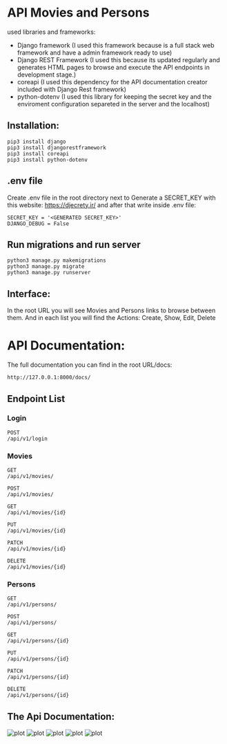# API Movies and Persons

used libraries and frameworks:
- Django framework (I used this framework because is a full stack web framework and have a admin framework ready to use)
- Django REST Framework
(I used this because its updated regularly and generates HTML pages to browse and execute the API endpoints in development stage.) 
- coreapi (I used this dependency for the API documentation creator included with Django Rest framework)
- python-dotenv (I used this library for keeping the secret key and the enviroment configuration separeted in the server and the localhost)


## Installation:
``` 
pip3 install django 
pip3 install djangorestframework
pip3 install coreapi
pip3 install python-dotenv
```
## .env file
Create .env file in the root directory next to 
Generate a SECRET_KEY with this website:
https://djecrety.ir/
and after that write inside .env file:
``` 
SECRET_KEY = '<GENERATED SECRET_KEY>'
DJANGO_DEBUG = False
```
## Run migrations and run server
``` 
python3 manage.py makemigrations
python3 manage.py migrate
python3 manage.py runserver
```
## Interface:

In the root URL you will see Movies and Persons links to browse between them.
And in each list you will find the Actions: Create, Show, Edit, Delete

# API Documentation: 
The full documentation you can find in the root URL/docs:
```
http://127.0.0.1:8000/docs/
```
## Endpoint List

### Login
```
POST
/api/v1/login
```
### Movies
```
GET
/api/v1/movies/

POST
/api/v1/movies/

GET
/api/v1/movies/{id}

PUT
/api/v1/movies/{id}

PATCH
/api/v1/movies/{id}

DELETE
/api/v1/movies/{id}

```

### Persons
```
GET
/api/v1/persons/

POST
/api/v1/persons/

GET
/api/v1/persons/{id}

PUT
/api/v1/persons/{id}

PATCH
/api/v1/persons/{id}

DELETE
/api/v1/persons/{id}
```

## The Api Documentation:

![plot](./cine/documentation/1.png)
![plot](./cine/documentation/2.png)
![plot](./cine/documentation/3.png)
![plot](./cine/documentation/4.png)
![plot](./cine/documentation/5.png)

